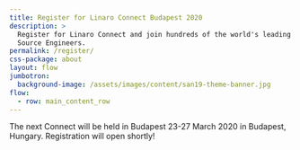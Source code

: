 ```yaml
---
title: Register for Linaro Connect Budapest 2020
description: >
  Register for Linaro Connect and join hundreds of the world's leading Arm Open
  Source Engineers.
permalink: /register/
css-package: about
layout: flow
jumbotron:
  background-image: /assets/images/content/san19-theme-banner.jpg
flow:
  - row: main_content_row
---
```

The next Connect will be held in Budapest 23-27 March 2020 in Budapest, Hungary. Registration will open shortly!
